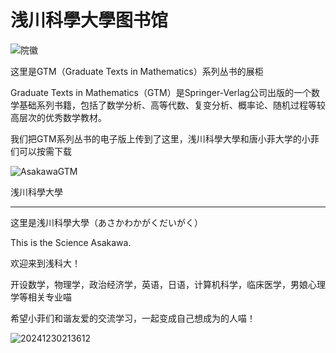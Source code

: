 # 浅川科學大學图书馆
![院徽](https://github.com/user-attachments/assets/cd139e47-feea-445c-b946-21bdf8ed4114)

这里是GTM（Graduate Texts in Mathematics）系列丛书的展柜

Graduate Texts in Mathematics（GTM）是Springer-Verlag公司出版的一个数学基础系列书籍，包括了数学分析、高等代数、复变分析、概率论、随机过程等较高层次的优秀数学教材。

我们把GTM系列丛书的电子版上传到了这里，浅川科學大學和唐小菲大学的小菲们可以按需下载

![AsakawaGTM](https://github.com/user-attachments/assets/4866d71f-9a24-4085-83d4-d1acde9a064b)

浅川科學大學

---------------------------------------------------------
这里是浅川科學大學（あさかわかがくだいがく）

This is the Science Asakawa.

欢迎来到浅科大！

开设数学，物理学，政治经济学，英语，日语，计算机科学，临床医学，男娘心理学等相关专业喵

希望小菲们和谐友爱的交流学习，一起变成自己想成为的人喵！

![20241230213612](https://github.com/user-attachments/assets/a2e06722-2f17-4cce-8f9a-216c10c4c67f)

